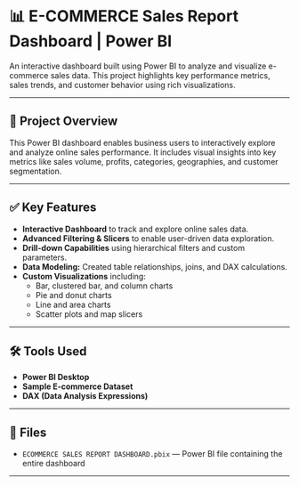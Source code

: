 # 📊 E-COMMERCE Sales Report Dashboard | Power BI

An interactive dashboard built using Power BI to analyze and visualize e-commerce sales data. This project highlights key performance metrics, sales trends, and customer behavior using rich visualizations.

---

## 📌 Project Overview

This Power BI dashboard enables business users to interactively explore and analyze online sales performance. It includes visual insights into key metrics like sales volume, profits, categories, geographies, and customer segmentation.

---

## ✅ Key Features

- **Interactive Dashboard** to track and explore online sales data.
- **Advanced Filtering & Slicers** to enable user-driven data exploration.
- **Drill-down Capabilities** using hierarchical filters and custom parameters.
- **Data Modeling:** Created table relationships, joins, and DAX calculations.
- **Custom Visualizations** including:
  - Bar, clustered bar, and column charts
  - Pie and donut charts
  - Line and area charts
  - Scatter plots and map slicers

---

## 🛠️ Tools Used

- **Power BI Desktop**
- **Sample E-commerce Dataset**
- **DAX (Data Analysis Expressions)**

---

## 📁 Files

- `ECOMMERCE SALES REPORT DASHBOARD.pbix` — Power BI file containing the entire dashboard

---
